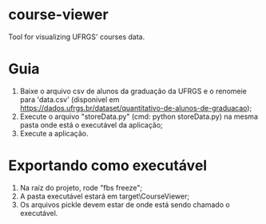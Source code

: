 # course-viewer
Tool for visualizing UFRGS' courses data.

# Guia
1. Baixe o arquivo csv de alunos da graduação da UFRGS e o renomeie para 'data.csv' (disponível em https://dados.ufrgs.br/dataset/quantitativo-de-alunos-de-graduacao);
2. Execute o arquivo "storeData.py" (cmd: python storeData.py) na mesma pasta onde está o executável da aplicação;
3. Execute a aplicação.

# Exportando como executável
1. Na raíz do projeto, rode "fbs freeze";
2. A pasta executável estará em target\CourseViewer;
3. Os arquivos pickle devem estar de onde está sendo chamado o executável.



